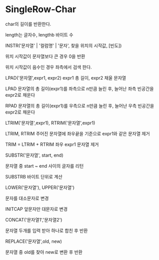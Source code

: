# SingleRow-Char

<show-structure for="procedure" />

<procedure title="LENGTH, LENGTHB" id="length">
    <step>
        <p>char의 길이를 반환한다.</p>
    </step>
    <step>
        <p>length는 글자수, lengthb 바이트 수</p>
    </step>
    <code-block src="/Language/dbms/sql/oracle_function.sql" include-lines="57-63" lang="sql"/>
</procedure>

<procedure title="INSTR" id="instr">
    <step>
        <p>INSTR('문자열' | '컬럼명' | '문자', 찾을 위치의 시작값, [빈도])</p>
    </step>
    <step>
        <p>위치 시작값이 문자열보다 큰 경우 0을 반환</p>
    </step>
    <step>
        <p>위치 시작값이 음수인 경우 좌측에서 검색 한다.</p>
    </step>
    <code-block src="/Language/dbms/sql/oracle_function.sql" include-lines="66-74" lang="sql"/>
</procedure>

<procedure title="LPAD, RPAD" id="pad">
    <step>
        <p>LPAD('문자열',expr1, expr2) expr1 총 길이, expr2 채울 문자열 </p>
    </step>
    <step>
        <p>LPAD 문자열의 총 길이(expr1)를 좌측으로 n만큼 늘린 후, 늘어난 좌측 빈공간을 expr2로 채운다</p>
    </step>
    <step>
        <p>RPAD 문자열의 총 길이(expr1)를 우측으로 n만큼 늘린 후, 늘어난 우측 빈공간을 expr2로 채운다</p>
    </step>
    <code-block src="/Language/dbms/sql/oracle_function.sql" include-lines="77-87" lang="sql"/>
</procedure>

<procedure title="TRIM, RTRIM, LTRIM" id="trim">
    <step>
        <p>LTRIM('문자열',expr1), RTRIM('문자열',expr1) </p>
    </step>
    <step>
        <p>LTRIM, RTRIM 주어진 문자열에 좌우끝을 기준으로 expr1와 같은 문자열 제거</p>
    </step>
    <step>
        <p>TRIM = LTRIM + RTRIM 좌우 expr1 문자열 제거</p>
    </step>
    <code-block src="/Language/dbms/sql/oracle_function.sql" include-lines="90-96" lang="sql"/>
    <code-block src="/Language/dbms/sql/oracle_function.sql" include-lines="98-103" lang="sql"/>
    <code-block src="/Language/dbms/sql/oracle_function.sql" include-lines="105-109" lang="sql"/>
</procedure>


<procedure title="SUBSTR, SUBSTRB" id="substr">
<step>
    <p>SUBSTR('문자열', start, end)</p>
</step>
<step>
    <p>문자열 중 start ~ end 사이의 글자를 리턴</p>
</step>
<step>
    <p>SUBSTRB 바이트 단위로 계산</p>
</step>
    <code-block src="/Language/dbms/sql/oracle_function.sql" include-lines="113-120" lang="sql"/>
    <code-block src="/Language/dbms/sql/oracle_function.sql" include-lines="122-129" lang="sql"/>
    <code-block src="/Language/dbms/sql/oracle_function.sql" include-lines="132-139" lang="sql"/>
    <code-block src="/Language/dbms/sql/oracle_function.sql" include-lines="171-173" lang="sql"/>
</procedure>


<procedure title="LOWER, UPPER, INITCAP" id="lower">
    <step>
        <p>LOWER('문자열'), UPPER('문자열') </p>
    </step>
    <step>
        <p>문자를 대소문자로 변경</p>
    </step>
    <step>
        <p>INITCAP 앞문자만 대문자로 변경</p>
    </step>
    <code-block src="/Language/dbms/sql/oracle_function.sql" include-lines="183-184" lang="sql"/>
    <code-block src="/Language/dbms/sql/oracle_function.sql" include-lines="187-188" lang="sql"/>
    <code-block src="/Language/dbms/sql/oracle_function.sql" include-lines="191-192" lang="sql"/>
</procedure>


<procedure title="CONCAT" id="concat">
<step>
    <p>CONCAT('문자열1','문자열2')</p>
</step>
<step>
    <p>문자열 두개를 입력 받아 하나로 합친 후 반환</p>
</step>
    <code-block src="/Language/dbms/sql/oracle_function.sql" include-lines="195-197" lang="sql"/>
</procedure>

<procedure title="REPLACE" id="replace">
<step>
    <p>REPLACE('문자열',old, new)</p>
</step>
<step>
    <p>문자열 중 old를 찾아 new로 변환 후 반환</p>
</step>
    <code-block src="/Language/dbms/sql/oracle_function.sql" include-lines="201-202" lang="sql"/>
</procedure>